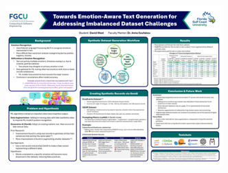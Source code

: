 ![SURI Poster](https://github.com/DaveWestFGCU/Fall_2024_Research_Augmentation_via_GenAI/blob/main/github_assets/SURI%20Poster%20final.png)

